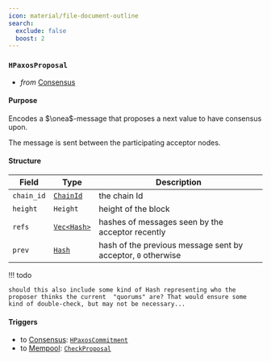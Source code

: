 ```yaml
---
icon: material/file-document-outline
search:
  exclude: false
  boost: 2
---
```


### `HPaxosProposal`

<!-- --8<-- [start:purpose] -->
- _from_ [Consensus](../consensus-v1.md)

#### Purpose

Encodes a $\onea$-message that proposes a next value to have consensus upon.
<!-- --8<-- [end:purpose] -->
<!-- --8<-- [start:details] -->
The message is sent between the participating acceptor nodes.

#### Structure

| Field | Type | Description |
| ----- | ---- | ----------- |
| `chain_id` | [`ChainId`](#ChainId) | the chain Id |
| `height` | `Height` | height of the block |
| `refs` | [`Vec<Hash>`](#Hash) | hashes of messages seen by the acceptor recently |
| `prev` | [`Hash`](#Hash) | hash of the previous message sent by acceptor, `0` otherwise |

!!! todo

    should this also include some kind of Hash representing who the proposer thinks the current  "quorums" are? That would ensure some kind of double-check, but may not be necessary...

#### Triggers

- to [Consensus](../consensus-v1.md): [`HPaxosCommitment`](./heterogeneous-paxos-commitment.md)
- to [Mempool](#Mempool): [`CheckProposal`](#CheckProposal)

<!-- --8<-- [end:details] -->
<!---
```rust
struct Proposal {
  chain_id : ChainId,
  height : Height,
  timestamp : ClockTime,
  proposal : NarwhalBlock,
  // should this also include some kind of Hash representing who the proposer thinks the current
  // "quorums" are? That would ensure some kind of double-check, but may not be necessary...
}
-->
